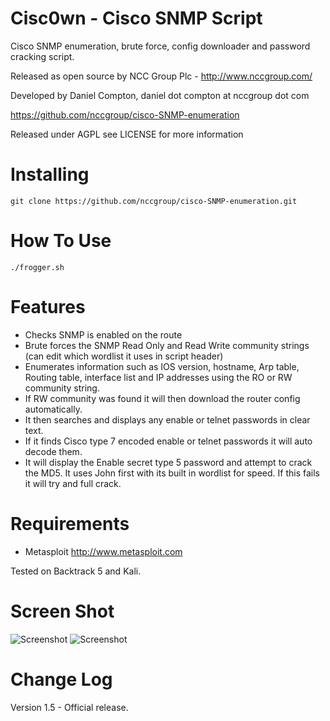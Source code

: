 Cisc0wn - Cisco SNMP Script
============================================

Cisco SNMP enumeration, brute force, config downloader and password cracking script.

Released as open source by NCC Group Plc - http://www.nccgroup.com/

Developed by Daniel Compton, daniel dot compton at nccgroup dot com

https://github.com/nccgroup/cisco-SNMP-enumeration

Released under AGPL see LICENSE for more information

Installing  
=======================
    git clone https://github.com/nccgroup/cisco-SNMP-enumeration.git


How To Use	
=======================
    ./frogger.sh


Features	
=======================

* Checks SNMP is enabled on the route
* Brute forces the SNMP Read Only and Read Write community strings (can edit which wordlist it uses in script header)
* Enumerates information such as IOS version,  hostname, Arp table, Routing table, interface list and IP addresses using the RO or RW community string.
* If RW community was found it will then download the router config automatically.
* It then searches and displays any enable or telnet passwords in clear text.
* If it finds Cisco type 7 encoded enable or telnet passwords it will auto decode them.
* It will display the Enable secret type 5 password and attempt to crack the MD5. It uses John first with its built in wordlist for speed. If this fails it will try and full crack.

Requirements   
=======================
* Metasploit http://www.metasploit.com

Tested on Backtrack 5 and Kali.


Screen Shot    
=======================
<img src="http://www.commonexploits.com/wp-content/uploads/2012/06/3.png" alt="Screenshot" style="max-width:100%;">

<img src="http://www.commonexploits.com/wp-content/uploads/2012/06/121.png" alt="Screenshot" style="max-width:100%;">

Change Log
=======================

Version 1.5 - Official release.
